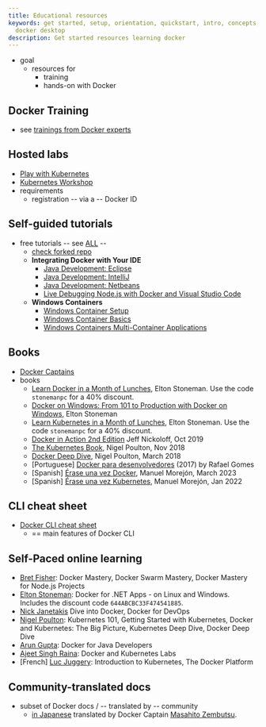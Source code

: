 ```yaml
---
title: Educational resources
keywords: get started, setup, orientation, quickstart, intro, concepts, kubernetes,
  docker desktop
description: Get started resources learning docker
---
```


* goal
  * resources for
    * training
    * hands-on with Docker

## Docker Training

* see [trainings from Docker experts](https://www.docker.com/resources/trainings/)

## Hosted labs

* [Play with Kubernetes](https://labs.play-with-k8s.com/) 
* [Kubernetes Workshop](https://training.play-with-kubernetes.com/kubernetes-workshop/)
* requirements
  * registration -- via a -- Docker ID

## Self-guided tutorials

* free tutorials -- see [ALL](https://training.play-with-docker.com/alacart/) --
  * [check forked repo](https://github.com/dancer1325/play-with-docker.github.io)
  * **Integrating Docker with Your IDE**
      * [Java Development: Eclipse](https://training.play-with-docker.com/java-debugging-eclipse/)
      * [Java Development: IntelliJ](https://training.play-with-docker.com/java-debugging-intellij/)
      * [Java Development: Netbeans](https://training.play-with-docker.com/java-debugging-netbeans/)
      * [Live Debugging Node.js with Docker and Visual Studio Code](https://training.play-with-docker.com/nodejs-live-debugging/)
  * **Windows Containers**
      * [Windows Container Setup](https://training.play-with-docker.com/windows-containers-setup/)
      * [Windows Container Basics](https://training.play-with-docker.com/windows-containers-basics/)
      * [Windows Containers Multi-Container Applications](https://training.play-with-docker.com/windows-containers-multicontainer/)

## Books

* [Docker Captains](https://www.docker.com/community/captains)
* books
  * [Learn Docker in a Month of Lunches](https://www.manning.com/books/learn-docker-in-a-month-of-lunches), Elton Stoneman. Use the code `stonemanpc` for a 40% discount.
  * [Docker on Windows: From 101 to Production with Docker on Windows](https://www.amazon.com/Docker-Windows-Elton-Stoneman-ebook/dp/B0711Y4J9K/), Elton Stoneman
  * [Learn Kubernetes in a Month of Lunches](https://www.manning.com/books/learn-kubernetes-in-a-month-of-lunches), Elton Stoneman. Use the code `stonemanpc` for a 40% discount.
  * [Docker in Action 2nd Edition](https://www.manning.com/books/docker-in-action-second-edition) Jeff Nickoloff, Oct 2019
  * [The Kubernetes Book](https://www.amazon.com/Kubernetes-Book-Nigel-Poulton/dp/1521823634/ref=sr_1_3?ie=UTF8&qid=1509660871&sr=8-3&keywords=nigel+poulton), Nigel Poulton, Nov 2018
  * [Docker Deep Dive](https://www.amazon.com/Docker-Deep-Dive-Nigel-Poulton/dp/1521822808/ref=sr_1_1?ie=UTF8&qid=1509660871&sr=8-1&keywords=nigel+poulton), Nigel Poulton, March 2018
  * \[Portuguese\] [Docker para desenvolvedores](https://leanpub.com/dockerparadesenvolvedores) (2017) by Rafael Gomes
  * \[Spanish\] [Érase una vez Docker](https://leanpub.com/erase-una-vez-docker), Manuel Morejón, March 2023
  * \[Spanish\] [Érase una vez Kubernetes](https://leanpub.com/erase-una-vez-kubernetes), Manuel Morejón, Jan 2022

## CLI cheat sheet

* [Docker CLI cheat sheet](/get-started/docker_cheatsheet.pdf)
  * == main features of Docker CLI

## Self-Paced online learning

* [Bret Fisher](https://www.bretfisher.com/courses/): Docker Mastery, Docker Swarm Mastery, Docker Mastery for Node.js Projects
* [Elton Stoneman](https://docker4.net/udemy): Docker for .NET Apps - on Linux and Windows. Includes the discount code `644ABCBC33F474541885`.
* [Nick Janetakis](https://nickjanetakis.com/courses/) Dive into Docker, Docker for DevOps
* [Nigel Poulton](https://nigelpoulton.com/video-courses): Kubernetes 101, Getting Started with Kubernetes, Docker and Kubernetes: The Big Picture, Kubernetes Deep Dive, Docker Deep Dive
* [Arun Gupta](https://www.lynda.com/Docker-tutorials/Docker-Java-developers/576584-2.html): Docker for Java Developers
* [Ajeet Singh Raina](https://collabnix.com/): Docker and Kubernetes Labs
* \[French\] [Luc Juggery](https://www.udemy.com/user/lucjuggery/): Introduction to Kubernetes, The Docker Platform

## Community-translated docs

* subset of Docker docs / -- translated by -- community
  * [in Japanese](https://docs.docker.jp/index.html) translated by Docker Captain [Masahito Zembutsu](https://github.com/zembutsu).
